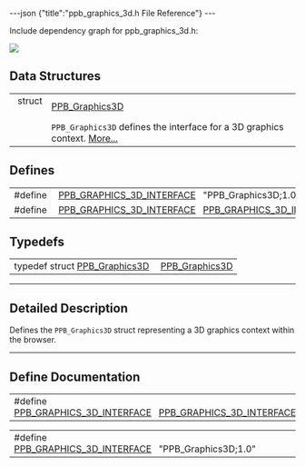 ---json {"title":"ppb\_graphics\_3d.h File Reference"} ---

Include dependency graph for ppb\_graphics\_3d.h:

![](/docs/native-client/pepper_beta/c/ppb__graphics__3d_8h__incl.png)

Data Structures
---------------

<table><tbody><tr class="odd"><td style="text-align: right;">struct  </td><td><a href="/docs/native-client/pepper_beta/c/struct_p_p_b___graphics3_d__1__0/" class="el">PPB_Graphics3D</a></td></tr><tr class="even"><td style="text-align: right;"> </td><td><code>PPB_Graphics3D</code> defines the interface for a 3D graphics context. <a href="/docs/native-client/pepper_beta/c/struct_p_p_b___graphics3_d__1__0#details">More...</a><br />
</td></tr></tbody></table>

Defines
-------

<table><tbody><tr class="odd"><td style="text-align: right;">#define </td><td><a href="/docs/native-client/pepper_beta/c/ppb__graphics__3d_8h#a2619e373c7a32f9b0a763330c39ee282" class="el">PPB_GRAPHICS_3D_INTERFACE</a>   "PPB_Graphics3D;1.0"</td></tr><tr class="even"><td style="text-align: right;">#define </td><td><a href="/docs/native-client/pepper_beta/c/ppb__graphics__3d_8h#a3ba3c80f5959aca6bdef2584a2ceb55e" class="el">PPB_GRAPHICS_3D_INTERFACE</a>   <a href="/docs/native-client/pepper_beta/c/ppb__graphics__3d_8h#a2619e373c7a32f9b0a763330c39ee282" class="el">PPB_GRAPHICS_3D_INTERFACE</a></td></tr></tbody></table>

Typedefs
--------

<table><tbody><tr class="odd"><td style="text-align: right;">typedef struct <a href="/docs/native-client/pepper_beta/c/struct_p_p_b___graphics3_d__1__0/" class="el">PPB_Graphics3D</a> </td><td><a href="/docs/native-client/pepper_beta/c/group___interfaces#ga2865870b49481aae8ed416c06c58a7c0" class="el">PPB_Graphics3D</a></td></tr></tbody></table>

------------------------------------------------------------------------

<span id="details" class="anchor" style="margin: 0;"></span>

Detailed Description
--------------------

Defines the `PPB_Graphics3D` struct representing a 3D graphics context within the browser.

------------------------------------------------------------------------

Define Documentation
--------------------

<span id="a3ba3c80f5959aca6bdef2584a2ceb55e" class="anchor" style="margin: 0;"></span>

<table><tbody><tr class="odd"><td>#define <a href="/docs/native-client/pepper_beta/c/ppb__graphics__3d_8h#a3ba3c80f5959aca6bdef2584a2ceb55e" class="el">PPB_GRAPHICS_3D_INTERFACE</a>   <a href="/docs/native-client/pepper_beta/c/ppb__graphics__3d_8h#a2619e373c7a32f9b0a763330c39ee282" class="el">PPB_GRAPHICS_3D_INTERFACE</a></td></tr></tbody></table>

<span id="a2619e373c7a32f9b0a763330c39ee282" class="anchor" style="margin: 0;"></span>

<table><tbody><tr class="odd"><td>#define <a href="/docs/native-client/pepper_beta/c/ppb__graphics__3d_8h#a2619e373c7a32f9b0a763330c39ee282" class="el">PPB_GRAPHICS_3D_INTERFACE</a>   "PPB_Graphics3D;1.0"</td></tr></tbody></table>
